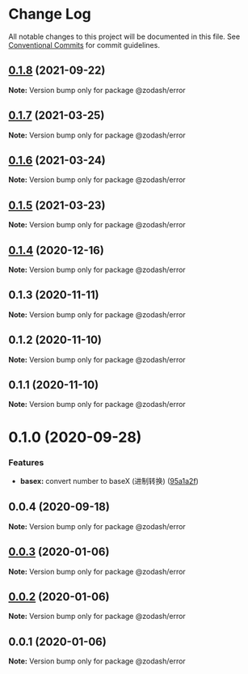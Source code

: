 # Change Log

All notable changes to this project will be documented in this file.
See [Conventional Commits](https://conventionalcommits.org) for commit guidelines.

## [0.1.8](https://github.com/zcorky/zodash/compare/@zodash/error@0.1.7...@zodash/error@0.1.8) (2021-09-22)

**Note:** Version bump only for package @zodash/error





## [0.1.7](https://github.com/zcorky/zodash/compare/@zodash/error@0.1.6...@zodash/error@0.1.7) (2021-03-25)

**Note:** Version bump only for package @zodash/error





## [0.1.6](https://github.com/zcorky/zodash/compare/@zodash/error@0.1.5...@zodash/error@0.1.6) (2021-03-24)

**Note:** Version bump only for package @zodash/error





## [0.1.5](https://github.com/zcorky/zodash/compare/@zodash/error@0.1.4...@zodash/error@0.1.5) (2021-03-23)

**Note:** Version bump only for package @zodash/error





## [0.1.4](https://github.com/zcorky/zodash/compare/@zodash/error@0.1.3...@zodash/error@0.1.4) (2020-12-16)

**Note:** Version bump only for package @zodash/error





## 0.1.3 (2020-11-11)

**Note:** Version bump only for package @zodash/error





## 0.1.2 (2020-11-10)

**Note:** Version bump only for package @zodash/error





## 0.1.1 (2020-11-10)

**Note:** Version bump only for package @zodash/error





# 0.1.0 (2020-09-28)


### Features

* **basex:** convert number to baseX (进制转换) ([95a1a2f](https://github.com/zcorky/zodash/commit/95a1a2f361d73de5caa3b8e297c1643e97e40983))





## 0.0.4 (2020-09-18)

**Note:** Version bump only for package @zodash/error





## [0.0.3](https://github.com/zcorky/zodash/compare/@zodash/error@0.0.2...@zodash/error@0.0.3) (2020-01-06)

**Note:** Version bump only for package @zodash/error





## [0.0.2](https://github.com/zcorky/zodash/compare/@zodash/error@0.0.1...@zodash/error@0.0.2) (2020-01-06)

**Note:** Version bump only for package @zodash/error





## 0.0.1 (2020-01-06)

**Note:** Version bump only for package @zodash/error
